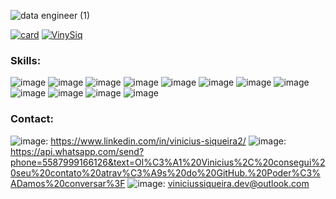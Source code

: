 ![data engineer (1)](https://user-images.githubusercontent.com/97056856/176077383-4555b16d-43ff-4ecc-a005-f4c1dea2b9cb.png)

[![card](https://github-readme-stats.vercel.app/api?username=VinySiq&theme=dark)](https://github.com/anuraghazra/github-readme-stats) [![VinySiq](https://github-readme-stats.vercel.app/api/top-langs/?username=VinySiq&hide=html&layout=compact&theme=default)](https://github.com/anuraghazra/github-readme-stats)


### Skills:
![image](https://img.shields.io/badge/Python-14354C?style=for-the-badge&logo=python&logoColor=white) ![image](https://img.shields.io/badge/R-276DC3?style=for-the-badge&logo=r&logoColor=white) ![image](https://img.shields.io/badge/JavaScript-323330?style=for-the-badge&logo=javascript&logoColor=F7DF1E) ![image](https://img.shields.io/badge/Node.js-43853D?style=for-the-badge&logo=node.js&logoColor=white) ![image](https://img.shields.io/badge/Flask-000000?style=for-the-badge&logo=flask&logoColor=white) ![image](https://img.shields.io/badge/MySQL-00000F?style=for-the-badge&logo=mysql&logoColor=white) ![image](https://img.shields.io/badge/MongoDB-4EA94B?style=for-the-badge&logo=mongodb&logoColor=white) ![image](	https://img.shields.io/badge/Redis-D9281A?style=for-the-badge&logo=redis&logoColor=white) ![image](https://img.shields.io/badge/SQLite-07405E?style=for-the-badge&logo=sqlite&logoColor=white) ![image](https://img.shields.io/badge/Amazon_AWS-232F3E?style=for-the-badge&logo=amazon-aws&logoColor=white) ![image](https://img.shields.io/badge/Terraform-7B42BC?style=for-the-badge&logo=terraform&logoColor=white) ![image](https://img.shields.io/badge/Docker-2496ED?style=for-the-badge&logo=docker&logoColor=white)

### Contact:
![image](https://img.shields.io/badge/LinkedIn-0077B5?style=for-the-badge&logo=linkedin&logoColor=white): https://www.linkedin.com/in/vinicius-siqueira2/
![image](https://img.shields.io/badge/WhatsApp-25D366?style=for-the-badge&logo=whatsapp&logoColor=white): https://api.whatsapp.com/send?phone=5587999166126&text=Ol%C3%A1%20Vinicius%2C%20consegui%20seu%20contato%20atrav%C3%A9s%20do%20GitHub.%20Poder%C3%ADamos%20conversar%3F
![image](https://img.shields.io/badge/Microsoft_Outlook-0078D4?style=for-the-badge&logo=microsoft-outlook&logoColor=white): viniciussiqueira.dev@outlook.com

<!---
VinySiq/VinySiq is a ✨ special ✨ repository because its `README.md` (this file) appears on your GitHub profile.
You can click the Preview link to take a look at your changes.
--->
